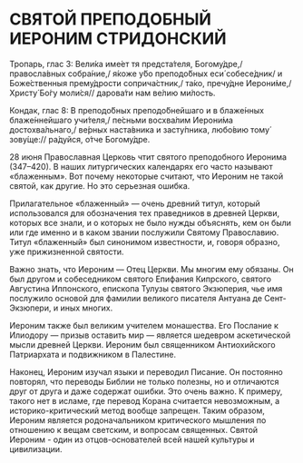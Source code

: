 # СВЯТОЙ ПРЕПОДОБНЫЙ ИЕРОНИМ СТРИДОНСКИЙ

Тропарь, глас 3: Вели́ка име́ет тя предста́теля, Богому́дре,/ правосла́вных собра́ние,/ я́коже у́бо преподо́бных еси́ собесе́дник/ и Боже́ственныя прему́дрости соприча́стник,/ та́ко, пречу́дне Иерони́ме,/ Христу́ Бо́гу моли́ся// дарова́ти нам ве́лию ми́лость.

Кондак, глас 8: В преподо́бных преподо́бнейшаго и в блаже́нных блаже́ннейшаго учи́теля,/ пе́сньми восхва́лим Иерони́ма достохва́льнаго,/ ве́рных наста́вника и засту́пника, любо́вию тому́ зову́ще:// ра́дуйся, о́тче Богому́дре.

28 июня Православная Церковь чтит святого преподобного Иеронима (347–420). В наших литургических календарях его часто называют «блаженным». Вот почему некоторые считают, что Иероним не такой святой, как другие. Но это серьезная ошибка.

Прилагательное «блаженный» — очень древний титул, который использовался для обозначения тех праведников в древней Церкви, которых все знали, и о которых не было нужды объяснять, кем он были или где именно и в каком звании послужили Святому Православию. Титул «блаженный» был синонимом известности, и, говоря образно, уже прижизненной святости.

Важно знать, что Иероним — Отец Церкви. Мы многим ему обязаны. Он был другом и собеседником святого Епифания Кипрского, святого Августина Иппонского, епископа Тулузы святого Экзюперия, чье имя послужило основой для фамилии великого писателя Антуана де Сент-Экзюпери, и иных многих.

Иероним также был великим учителем монашества. Его Послание к Илиодору — призыв оставить мир — является шедевром аскетической мысли древней Церкви. Иероним был священником Антиохийского Патриархата и подвижником в Палестине.

Наконец, Иероним изучал языки и переводил Писание. Он постоянно повторял, что переводы Библии не только полезны, но и отличаются друг от друга и даже содержат ошибки. Это очень важно. К примеру, такого нет в исламе, где перевод Корана считается невозможным, а историко-критический метод вообще запрещен. Таким образом, Иероним является родоначальником критического мышления по отношению к вещам светским, и вопросам священных. Святой Иероним - один из отцов-основателей всей нашей культуры и цивилизации.
